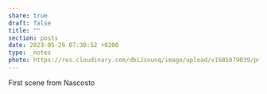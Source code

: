 ```yaml
---
share: true
draft: false
title: ""
section: posts
date: 2023-05-26 07:30:52 +0200
type: _notes
photo: https://res.cloudinary.com/dbi2zounq/image/upload/v1685079039/pm2azukd9al51zvcgob1.jpg
---
```


First scene from Nascosto
